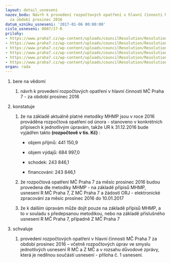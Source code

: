 ```yaml
---
layout: detail_usneseni
nazev_bodu: Návrh k provedení rozpočtových opatření v hlavní činnosti MČ Praha 7 -
  za období prosinec 2016
datum_vzniku_usneseni: '2017-01-06 00:00:00'
cislo_usneseni: 0007/17-R
prilohy:
- https://www.praha7.cz/wp-content/uploads/councilResolution/Resolutions/28737/export/RO_Prosinec_2016_Final_proAIPSafe~152531.doc
- https://www.praha7.cz/wp-content/uploads/councilResolution/Resolutions/28737/export/HLMP_R_3077_P7_2123_APZ_OPZ~152530.docx
- https://www.praha7.cz/wp-content/uploads/councilResolution/Resolutions/28737/export/HLMP_R_3166_P7_2127_Akt_pol_zam~152529.docx
- https://www.praha7.cz/wp-content/uploads/councilResolution/Resolutions/28737/export/HLMP_R_3247_P_7_2154_UP_APZ~152528.docx
- https://www.praha7.cz/wp-content/uploads/councilResolution/Resolutions/28737/export/HLMP_R3261_P_7_2145_MAP~152527.docx
- https://www.praha7.cz/wp-content/uploads/councilResolution/Resolutions/28737/export/export~297005.pdf
organ: rada
---
```

<OL class=urzList_view id=urzList>
<LI class=urzClass1><SPAN name="1">bere na vědomí</SPAN> 
<OL class=urzOlClass>
<LI class=urzClass2 style="TEXT-ALIGN: left"><SPAN>
<P>návrh k provedení rozpočtových opatření v hlavní činnosti MČ Praha 7 - za období&nbsp;prosinec 2016</P></SPAN></LI></OL></LI>
<LI class=urzClass1><SPAN name="6">konstatuje</SPAN> 
<OL class=urzOlClass>
<LI class=urzClass2 style="TEXT-ALIGN: left"><SPAN>
<P>že na základě aktuálně platné metodiky MHMP jsou v roce 2016 prováděna rozpočtová opatření od února - stanoveno v konkrétních přípisech k jednotlivým úpravám, takže UR k 31.12.2016 bude vyjádřen takto <STRONG>(rozpočtově v tis. Kč)</STRONG> :</P></SPAN>
<UL class=urzUlClass>
<LI class=urzClass3 style="TEXT-ALIGN: left"><SPAN>
<P>objem příjmů: 441 150,9</P></SPAN></LI>
<LI class=urzClass3 style="TEXT-ALIGN: left"><SPAN>
<P>objem výdajů: 684 997,0</P></SPAN></LI>
<LI class=urzClass3 style="TEXT-ALIGN: left"><SPAN>
<P>schodek: 243 846,1</P></SPAN></LI>
<LI class=urzClass3 style="TEXT-ALIGN: left"><SPAN>
<P>financování: 243 846,1</P></SPAN></LI></UL></LI>
<LI class=urzClass2 style="TEXT-ALIGN: left"><SPAN>
<P>že rozpočtová opatření MČ Praha 7 za měsíc&nbsp;prosinec 2016 budou provedena dle metodiky MHMP - na základě přípisů MHMP, usnesení R MČ Praha 7, Z MČ Praha 7 a žádostí ORJ - elektronické zpracování za měsíc&nbsp;prosinec 2016 do 10.01.2017</P></SPAN></LI>
<LI class=urzClass2 style="TEXT-ALIGN: left"><SPAN>
<P>že k dalším úpravám může dojít pouze na základě přípisů MHMP, a to v souladu s předepsanou metodikou, nebo na základě příslušného usnesení R MČ Praha 7, případně Z MČ Praha 7</P></SPAN></LI></OL></LI>
<LI class=urzClass1><SPAN name="24">schvaluje</SPAN> 
<OL class=urzOlClass>
<LI class=urzClass2 style="TEXT-ALIGN: left"><SPAN>
<P>provedení rozpočtových opatření v hlavní činnosti MČ Praha 7 za období&nbsp;prosinec&nbsp;2016 – včetně rozpočtových úprav ve smyslu jednotlivých usnesení R MČ a Z MČ a v rozsahu důvodové zprávy, která je nedílnou součástí usnesení - příloha č. 1 usnesení.</P></SPAN></LI></OL></LI></OL>